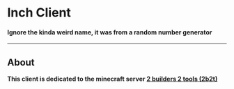 <b><h1>Inch Client</h1><b>
  <h4>Ignore the kinda weird name, it was from a random number generator</h4>
<hr>
  
  <h2>About</h2>
<p>This client is dedicated to the minecraft server <b><a href="https://google.com/search?q=2b2t">2 builders 2 tools (2b2t)</a>
